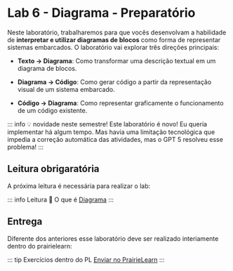 # Lab 6 - Diagrama - Preparatório <Badge type="info" text="30% da nota de lab" /> 

Neste laboratório, trabalharemos para que vocês desenvolvam a habilidade de **interpretar e utilizar diagramas de blocos** como forma de representar sistemas embarcados. O laboratório vai explorar três direções principais:

- **Texto → Diagrama**: Como transformar uma descrição textual em um diagrama de blocos.

- **Diagrama → Código**: Como gerar código a partir da representação visual de um sistema embarcado.

- **Código → Diagrama**: Como representar graficamente o funcionamento de um código existente.

::: info 💡 novidade neste semestre!
Este laboratório é novo! Eu queria implementar há algum tempo. Mas havia uma limitação tecnológica que impedia a correção automática das atividades, mas o GPT 5 resolveu esse problema!
:::

## Leitura obrigaratória

A próxima leitura é necessária para realizar o lab:

::: info Leitura 📖 
O que é [Diagrama](/diagram/)
:::

## Entrega

Diferente dos anteriores esse laboratório deve ser realizado interiamente dentro do prairielearn:

::: tip Exercícios dentro do PL
[Enviar no PrairieLearn](https://us.prairielearn.com/pl/course_instance/188020)
:::
